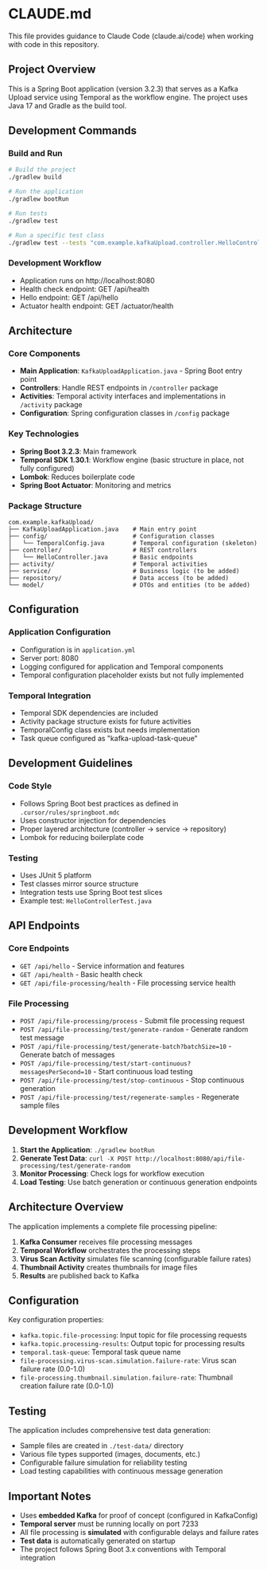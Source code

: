 # CLAUDE.md

This file provides guidance to Claude Code (claude.ai/code) when working with code in this repository.

## Project Overview

This is a Spring Boot application (version 3.2.3) that serves as a Kafka Upload service using Temporal as the workflow engine. The project uses Java 17 and Gradle as the build tool.

## Development Commands

### Build and Run
```bash
# Build the project
./gradlew build

# Run the application
./gradlew bootRun

# Run tests
./gradlew test

# Run a specific test class
./gradlew test --tests "com.example.kafkaUpload.controller.HelloControllerTest"
```

### Development Workflow
- Application runs on http://localhost:8080
- Health check endpoint: GET /api/health
- Hello endpoint: GET /api/hello
- Actuator health endpoint: GET /actuator/health

## Architecture

### Core Components
- **Main Application**: `KafkaUploadApplication.java` - Spring Boot entry point
- **Controllers**: Handle REST endpoints in `/controller` package
- **Activities**: Temporal activity interfaces and implementations in `/activity` package
- **Configuration**: Spring configuration classes in `/config` package

### Key Technologies
- **Spring Boot 3.2.3**: Main framework
- **Temporal SDK 1.30.1**: Workflow engine (basic structure in place, not fully configured)
- **Lombok**: Reduces boilerplate code
- **Spring Boot Actuator**: Monitoring and metrics

### Package Structure
```
com.example.kafkaUpload/
├── KafkaUploadApplication.java    # Main entry point
├── config/                        # Configuration classes
│   └── TemporalConfig.java        # Temporal configuration (skeleton)
├── controller/                    # REST controllers
│   └── HelloController.java       # Basic endpoints
├── activity/                      # Temporal activities
├── service/                       # Business logic (to be added)
├── repository/                    # Data access (to be added)
└── model/                         # DTOs and entities (to be added)
```

## Configuration

### Application Configuration
- Configuration is in `application.yml`
- Server port: 8080
- Logging configured for application and Temporal components
- Temporal configuration placeholder exists but not fully implemented

### Temporal Integration
- Temporal SDK dependencies are included
- Activity package structure exists for future activities
- TemporalConfig class exists but needs implementation
- Task queue configured as "kafka-upload-task-queue"

## Development Guidelines

### Code Style
- Follows Spring Boot best practices as defined in `.cursor/rules/springboot.mdc`
- Uses constructor injection for dependencies
- Proper layered architecture (controller → service → repository)
- Lombok for reducing boilerplate code

### Testing
- Uses JUnit 5 platform
- Test classes mirror source structure
- Integration tests use Spring Boot test slices
- Example test: `HelloControllerTest.java`

## API Endpoints

### Core Endpoints
- `GET /api/hello` - Service information and features
- `GET /api/health` - Basic health check
- `GET /api/file-processing/health` - File processing service health

### File Processing
- `POST /api/file-processing/process` - Submit file processing request
- `POST /api/file-processing/test/generate-random` - Generate random test message
- `POST /api/file-processing/test/generate-batch?batchSize=10` - Generate batch of messages
- `POST /api/file-processing/test/start-continuous?messagesPerSecond=10` - Start continuous load testing
- `POST /api/file-processing/test/stop-continuous` - Stop continuous generation
- `POST /api/file-processing/test/regenerate-samples` - Regenerate sample files

## Development Workflow

1. **Start the Application**: `./gradlew bootRun`
2. **Generate Test Data**: `curl -X POST http://localhost:8080/api/file-processing/test/generate-random`
3. **Monitor Processing**: Check logs for workflow execution
4. **Load Testing**: Use batch generation or continuous generation endpoints

## Architecture Overview

The application implements a complete file processing pipeline:

1. **Kafka Consumer** receives file processing messages
2. **Temporal Workflow** orchestrates the processing steps
3. **Virus Scan Activity** simulates file scanning (configurable failure rates)
4. **Thumbnail Activity** creates thumbnails for image files
5. **Results** are published back to Kafka

## Configuration

Key configuration properties:
- `kafka.topic.file-processing`: Input topic for file processing requests
- `kafka.topic.processing-results`: Output topic for processing results
- `temporal.task-queue`: Temporal task queue name
- `file-processing.virus-scan.simulation.failure-rate`: Virus scan failure rate (0.0-1.0)
- `file-processing.thumbnail.simulation.failure-rate`: Thumbnail creation failure rate (0.0-1.0)

## Testing

The application includes comprehensive test data generation:
- Sample files are created in `./test-data/` directory
- Various file types supported (images, documents, etc.)
- Configurable failure simulation for reliability testing
- Load testing capabilities with continuous message generation

## Important Notes

- Uses **embedded Kafka** for proof of concept (configured in KafkaConfig)
- **Temporal server** must be running locally on port 7233
- All file processing is **simulated** with configurable delays and failure rates
- **Test data** is automatically generated on startup
- The project follows Spring Boot 3.x conventions with Temporal integration
